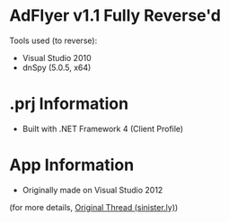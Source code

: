 # AdFlyer v1.1 Fully Reverse'd

Tools used (to reverse):
- Visual Studio 2010
- dnSpy (5.0.5, x64)

# .prj Information
- Built with .NET Framework 4 (Client Profile)

# App Information
- Originally made on Visual Studio 2012

(for more details, [Original Thread (sinister.ly)](https://sinister.ly/Thread-AdFlyer-1-1-AdF-ly-other-Link-viewer-Proxy-Multi-threading))
